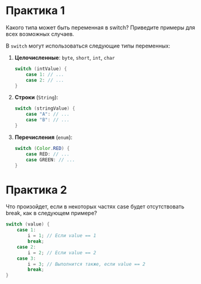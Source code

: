 # Практика 1

Какого типа может быть переменная в switch? Приведите примеры для всех возможных случаев.

В `switch` могут использоваться следующие типы переменных:

1. **Целочисленные**: `byte`, `short`, `int`, `char`
   ```java
   switch (intValue) {
       case 1: // ...
       case 2: // ...
   }
   ```

2. **Строки** (`String`):
   ```java
   switch (stringValue) {
       case "A": // ...
       case "B": // ...
   }
   ```

3. **Перечисления** (`enum`):
   ```java
   switch (Color.RED) {
       case RED: // ...
       case GREEN: // ...
   }
   ```

# Практика 2

Что произойдет, если в некоторых частях case будет отсутствовать break, как в следующем примере?

```java
switch (value) {
    case 1:
        i = 1; // Если value == 1
        break;
    case 2:
        i = 2; // Если value == 2
    case 3:
        i = 3; // Выполнится также, если value == 2
        break;
}
```